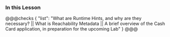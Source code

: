 ### In this Lesson

@@@checks
{
"list": "What are Runtime Hints, and why are they necessary? || What is Reachability Metadata || A brief overview of the Cash Card application, in preparation for the upcoming Lab"
}
@@@
